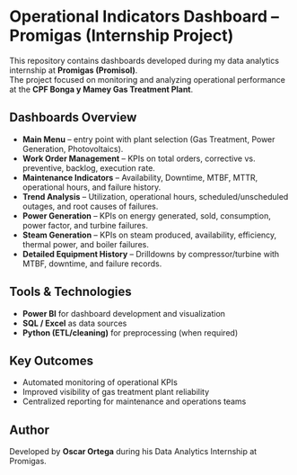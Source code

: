 # Operational Indicators Dashboard – Promigas (Internship Project)

This repository contains dashboards developed during my data analytics internship at **Promigas (Promisol)**.  
The project focused on monitoring and analyzing operational performance at the **CPF Bonga y Mamey Gas Treatment Plant**.

## Dashboards Overview
- **Main Menu** – entry point with plant selection (Gas Treatment, Power Generation, Photovoltaics).
- **Work Order Management** – KPIs on total orders, corrective vs. preventive, backlog, execution rate.
- **Maintenance Indicators** – Availability, Downtime, MTBF, MTTR, operational hours, and failure history.
- **Trend Analysis** – Utilization, operational hours, scheduled/unscheduled outages, and root causes of failures.
- **Power Generation** – KPIs on energy generated, sold, consumption, power factor, and turbine failures.
- **Steam Generation** – KPIs on steam produced, availability, efficiency, thermal power, and boiler failures.
- **Detailed Equipment History** – Drilldowns by compressor/turbine with MTBF, downtime, and failure records.

## Tools & Technologies
- **Power BI** for dashboard development and visualization
- **SQL / Excel** as data sources
- **Python (ETL/cleaning)** for preprocessing (when required)

## Key Outcomes
- Automated monitoring of operational KPIs
- Improved visibility of gas treatment plant reliability
- Centralized reporting for maintenance and operations teams

## Author
Developed by **Oscar Ortega** during his Data Analytics Internship at Promigas.
